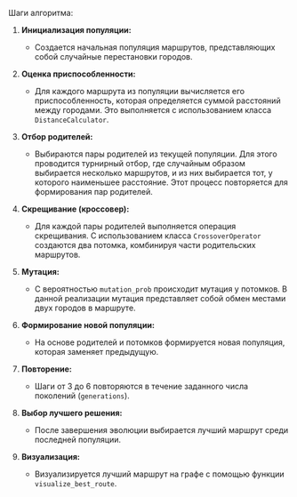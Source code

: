 Шаги алгоритма:

1. **Инициализация популяции:**
    - Создается начальная популяция маршрутов, представляющих собой случайные перестановки городов.

2. **Оценка приспособленности:**
    - Для каждого маршрута из популяции вычисляется его приспособленность, которая определяется суммой расстояний между
      городами. Это выполняется с использованием класса `DistanceCalculator`.

3. **Отбор родителей:**
    - Выбираются пары родителей из текущей популяции. Для этого проводится турнирный отбор, где случайным образом
      выбирается несколько маршрутов, и из них выбирается тот, у которого наименьшее расстояние. Этот процесс
      повторяется для формирования пар родителей.

4. **Скрещивание (кроссовер):**
    - Для каждой пары родителей выполняется операция скрещивания. С использованием класса `CrossoverOperator` создаются
      два потомка, комбинируя части родительских маршрутов.

5. **Мутация:**
    - С вероятностью `mutation_prob` происходит мутация у потомков. В данной реализации мутация представляет собой обмен
      местами двух городов в маршруте.

6. **Формирование новой популяции:**
    - На основе родителей и потомков формируется новая популяция, которая заменяет предыдущую.

7. **Повторение:**
    - Шаги от 3 до 6 повторяются в течение заданного числа поколений (`generations`).

8. **Выбор лучшего решения:**
    - После завершения эволюции выбирается лучший маршрут среди последней популяции.

9. **Визуализация:**
    - Визуализируется лучший маршрут на графе с помощью функции `visualize_best_route`.
